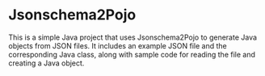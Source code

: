 # Jsonschema2Pojo
This is a simple Java project that uses Jsonschema2Pojo to generate Java objects from JSON files. It includes an example JSON file and the corresponding Java class, along with sample code for reading the file and creating a Java object.
